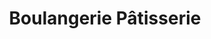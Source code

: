 ---
title: "Boulangerie Pâtisserie"
url: /moissy-cramayel/boulangerie-patisserie-avenue-philippe-bur/
shop: boulangerie
---
